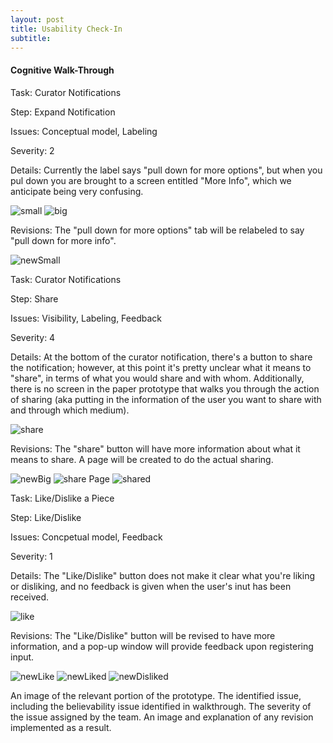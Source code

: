 ```yaml
---
layout: post
title: Usability Check-In
subtitle: 
---
```


#### Cognitive Walk-Through
Task: Curator Notifications

Step: Expand Notification

Issues: Conceptual model, Labeling

Severity: 2

Details: Currently the label says "pull down for more options", but when you pul down you are brought to a screen entitled "More Info", which we anticipate being very confusing.

![small](/img/paper9.JPG)
![big](/img/paper10.JPG)

Revisions: The "pull down for more options" tab will be relabeled to say "pull down for more info".

![newSmall](/img/usabilitySmallFact.JPG)


Task: Curator Notifications

Step: Share

Issues: Visibility, Labeling, Feedback

Severity: 4

Details: At the bottom of the curator notification, there's a button to share the notification; however, at this point it's pretty unclear what it means to "share", in terms of what you would share and with whom. Additionally, there is no screen in the paper prototype that walks you through the action of sharing (aka putting in the information of the user you want to share with and through which medium).

![share](/img/paper10.JPG)

Revisions: The "share" button will have more information about what it means to share. A page will be created to do the actual sharing.

![newBig](/img/usabilityBigFact.JPG)
![share Page](/img/usabilityShare.JPG)
![shared](/img/usabilityShared.JPG)


Task: Like/Dislike a Piece

Step: Like/Dislike

Issues: Concpetual model, Feedback

Severity: 1

Details: The "Like/Dislike" button does not make it clear what you're liking or disliking, and no feedback is given when the user's inut has been received.

![like](/img/paper12.JPG)

Revisions: The "Like/Dislike" button will be revised to have more information, and a pop-up window will provide feedback upon registering input.

![newLike](/img/usabilityLiking.JPG)
![newLiked](/img/usabilityLiked.JPG)
![newDisliked](/img/usabilityDisliked.JPG)


An image of the relevant portion of the prototype.
The identified issue, including the believability issue identified in walkthrough.
The severity of the issue assigned by the team.
An image and explanation of any revision implemented as a result.
